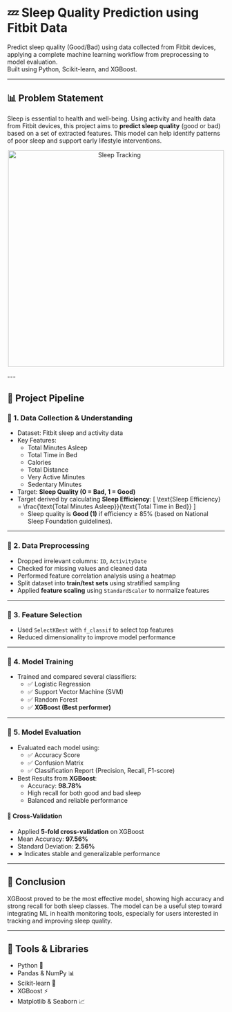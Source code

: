 # 💤 Sleep Quality Prediction using Fitbit Data

Predict sleep quality (Good/Bad) using data collected from Fitbit devices, applying a complete machine learning workflow from preprocessing to model evaluation.  
Built using Python, Scikit-learn, and XGBoost.  

---

## 📊 Problem Statement
Sleep is essential to health and well-being. Using activity and health data from Fitbit devices, this project aims to **predict sleep quality** (good or bad) based on a set of extracted features. This model can help identify patterns of poor sleep and support early lifestyle interventions.

<p align="center">
  <img src="https://encrypted-tbn0.gstatic.com/images?q=tbn:ANd9GcSbht5ErFs2CgopwkFQQe4TPVLvPa2YZyyfLA&s" alt="Sleep Tracking" width="500"/>
</p>
---

## 🚀 Project Pipeline

### 📌 1. **Data Collection & Understanding**
- Dataset: Fitbit sleep and activity data  
- Key Features:  
  - Total Minutes Asleep  
  - Total Time in Bed  
  - Calories  
  - Total Distance  
  - Very Active Minutes  
  - Sedentary Minutes  
- Target: **Sleep Quality (0 = Bad, 1 = Good)**  
- Target derived by calculating **Sleep Efficiency**:
  \[
  \text{Sleep Efficiency} = \frac{\text{Total Minutes Asleep}}{\text{Total Time in Bed}}
  \]
  - Sleep quality is **Good (1)** if efficiency ≥ 85% (based on National Sleep Foundation guidelines).

---

### 🧹 2. **Data Preprocessing**
- Dropped irrelevant columns: `ID`, `ActivityDate`
- Checked for missing values and cleaned data
- Performed feature correlation analysis using a heatmap
- Split dataset into **train/test sets** using stratified sampling
- Applied **feature scaling** using `StandardScaler` to normalize features

---

### 🧠 3. **Feature Selection**
- Used `SelectKBest` with `f_classif` to select top features
- Reduced dimensionality to improve model performance

---

### 🤖 4. **Model Training**
- Trained and compared several classifiers:
  - ✅ Logistic Regression  
  - ✅ Support Vector Machine (SVM)  
  - ✅ Random Forest  
  - ✅ **XGBoost (Best performer)**

---

### 🧪 5. **Model Evaluation**
- Evaluated each model using:
  - ✅ Accuracy Score  
  - ✅ Confusion Matrix  
  - ✅ Classification Report (Precision, Recall, F1-score)  
- Best Results from **XGBoost**:
  - Accuracy: **98.78%**
  - High recall for both good and bad sleep
  - Balanced and reliable performance

#### 🔁 Cross-Validation
- Applied **5-fold cross-validation** on XGBoost
- Mean Accuracy: **97.56%**
- Standard Deviation: **2.56%**
- ➤ Indicates stable and generalizable performance

---

## 🏁 Conclusion
XGBoost proved to be the most effective model, showing high accuracy and strong recall for both sleep classes. The model can be a useful step toward integrating ML in health monitoring tools, especially for users interested in tracking and improving sleep quality.

---

## 🧰 Tools & Libraries
- Python 🐍
- Pandas & NumPy 📊
- Scikit-learn 🤖
- XGBoost ⚡
- Matplotlib & Seaborn 📈



